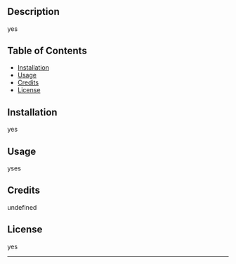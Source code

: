 # <yes>

  ## Description

  yes
  
  ## Table of Contents 
  
  - [Installation](#installation)
  - [Usage](#usage)
  - [Credits](#credits)
  - [License](#license)
  
  ## Installation
  yes
  
  
  ## Usage
  yses
  
  
      
  
  ## Credits
  undefined
  
 
  
  ## License
yes
  
  ---
  
 
  